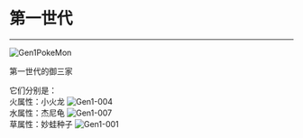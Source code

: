 # 第一世代

---

![Gen1PokeMon](/images/PokeMons/InitialPokeMon/gen1.jpg)

第一世代的御三家

它们分别是：\
火属性：小火龙
![Gen1-004](/images/PokeMons/Gen1/004.gif)\
水属性：杰尼龟
![Gen1-007](/images/PokeMons/Gen1/007.gif)\
草属性：妙蛙种子
![Gen1-001](/images/PokeMons/Gen1/001.gif)
